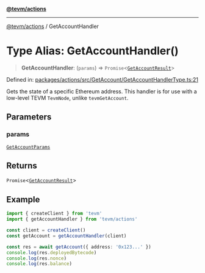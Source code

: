 [**@tevm/actions**](../README.md)

***

[@tevm/actions](../globals.md) / GetAccountHandler

# Type Alias: GetAccountHandler()

> **GetAccountHandler**: (`params`) => `Promise`\<[`GetAccountResult`](GetAccountResult.md)\>

Defined in: [packages/actions/src/GetAccount/GetAccountHandlerType.ts:21](https://github.com/evmts/tevm-monorepo/blob/main/packages/actions/src/GetAccount/GetAccountHandlerType.ts#L21)

Gets the state of a specific Ethereum address.
This handler is for use with a low-level TEVM `TevmNode`, unlike `tevmGetAccount`.

## Parameters

### params

[`GetAccountParams`](GetAccountParams.md)

## Returns

`Promise`\<[`GetAccountResult`](GetAccountResult.md)\>

## Example

```typescript
import { createClient } from 'tevm'
import { getAccountHandler } from 'tevm/actions'

const client = createClient()
const getAccount = getAccountHandler(client)

const res = await getAccount({ address: '0x123...' })
console.log(res.deployedBytecode)
console.log(res.nonce)
console.log(res.balance)
```
